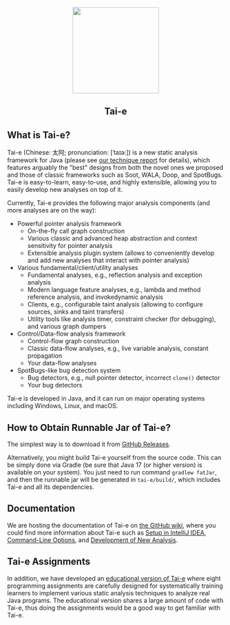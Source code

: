 <div align="center">
  <a href="https://tai-e.pascal-lab.net/">
    <img src="https://cs.nju.edu.cn/tiantan/img/tai-e.png" height="200">
  </a>

## Tai-e
</div>

## What is Tai-e?

Tai-e (Chinese: 太阿; pronunciation: [ˈtaɪə:]) is a new static analysis framework for Java (please see [our technique report](http://cs.nju.edu.cn/tiantan/taie.pdf) for details), which features arguably the "best" designs from both the novel ones we proposed and those of classic frameworks such as Soot, WALA, Doop, and SpotBugs. Tai-e is easy-to-learn, easy-to-use, and highly extensible, allowing you to easily develop new analyses on top of it.

Currently, Tai-e provides the following major analysis components (and more analyses are on the way):
- Powerful pointer analysis framework
    - On-the-fly call graph construction
    - Various classic and advanced heap abstraction and context sensitivity for pointer analysis
    - Extensible analysis plugin system (allows to conveniently develop and add new analyses that interact with pointer analysis)
- Various fundamental/client/utility analyses
    - Fundamental analyses, e.g., reflection analysis and exception analysis
    - Modern language feature analyses, e.g., lambda and method reference analysis, and invokedynamic analysis
    - Clients, e.g., configurable taint analysis (allowing to configure sources, sinks and taint transfers)
    - Utility tools like analysis timer, constraint checker (for debugging), and various graph dumpers
- Control/Data-flow analysis framework
    - Control-flow graph construction
    - Classic data-flow analyses, e.g., live variable analysis, constant propagation
    - Your data-flow analyses
- SpotBugs-like bug detection system
    - Bug detectors, e.g., null pointer detector, incorrect `clone()` detector
    - Your bug detectors

Tai-e is developed in Java, and it can run on major operating systems including Windows, Linux, and macOS.


## How to Obtain Runnable Jar of Tai-e?

The simplest way is to download it from [GitHub Releases](https://github.com/pascal-lab/Tai-e/releases).

Alternatively, you might build Tai-e yourself from the source code. This can be simply done via Gradle (be sure that Java 17 (or higher version) is available on your system). You just need to run command `gradlew fatJar`, and then the runnable jar will be generated in `tai-e/build/`, which includes Tai-e and all its dependencies.


## Documentation

We are hosting the documentation of Tai-e on [the GitHub wiki](https://github.com/pascal-lab/Tai-e/wiki), where you could find more information about Tai-e such as [Setup in IntelliJ IDEA](https://github.com/pascal-lab/Tai-e/wiki/Setup-Tai%E2%80%90e-in-IntelliJ-IDEA), [Command-Line Options](TODO:link), and [Development of New Analysis](TODO:link).


## Tai-e Assignments

In addition, we have developed an [educational version of Tai-e](http://tai-e.pascal-lab.net/en/intro/overview.html) where eight programming assignments are carefully designed for systematically training learners to implement various static analysis techniques to analyze real Java programs. The educational version shares a large amount of code with Tai-e, thus doing the assignments would be a good way to get familiar with Tai-e.
